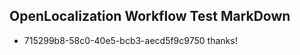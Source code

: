 ## OpenLocalization Workflow Test MarkDown
* 715299b8-58c0-40e5-bcb3-aecd5f9c9750 thanks!

<!--HONumber=Jul16_HO4-->


